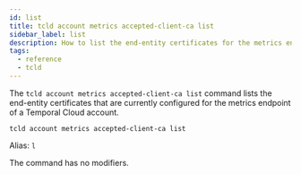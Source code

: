 ```yaml
---
id: list
title: tcld account metrics accepted-client-ca list
sidebar_label: list
description: How to list the end-entity certificates for the metrics endpoint of a Temporal Cloud account using tcld.
tags:
  - reference
  - tcld
---
```


The `tcld account metrics accepted-client-ca list` command lists the end-entity certificates that are currently configured for the metrics endpoint of a Temporal Cloud account.

`tcld account metrics accepted-client-ca list`

Alias: `l`

The command has no modifiers.
